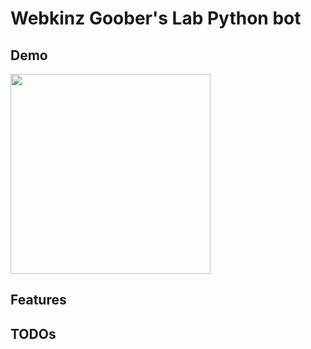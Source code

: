 # Webkinz Goober's Lab Python bot
## Demo
<img src="./play.gif" width="320" />

## Features

## TODOs